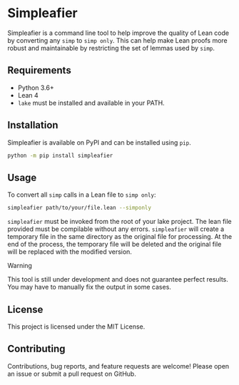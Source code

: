 # Simpleafier

Simpleafier is a command line tool to help improve the quality of Lean code by converting any `simp` to `simp only`. This can help make Lean proofs more robust and maintainable by restricting the set of lemmas used by `simp`.

## Requirements

- Python 3.6+
- Lean 4
- `lake` must be installed and available in your PATH.

## Installation

Simpleafier is available on PyPI and can be installed using `pip`.

```bash
python -m pip install simpleafier
```

## Usage

To convert all `simp` calls in a Lean file to `simp only`:

```bash
simpleafier path/to/your/file.lean --simponly
```

`simpleafier` must be invoked from the root of your lake project. The lean file provided must be compilable without any errors. `simpleafier` will create a temporary file in the same directory as the original file for processing. At the end of the process, the temporary file will be deleted and the original file will be replaced with the modified version.

> [!WARNING]
> This tool is still under development and does not guarantee perfect results. You may have to manually fix the output in some cases.

## License

This project is licensed under the MIT License.

## Contributing

Contributions, bug reports, and feature requests are welcome! Please open an issue or submit a pull request on GitHub.
